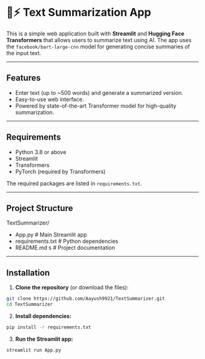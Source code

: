 # 📝⚡ Text Summarization App

This is a simple web application built with **Streamlit** and **Hugging Face Transformers** that allows users to summarize text using AI. The app uses the `facebook/bart-large-cnn` model for generating concise summaries of the input text.

---

## Features

- Enter text (up to ~500 words) and generate a summarized version.
- Easy-to-use web interface.
- Powered by state-of-the-art Transformer model for high-quality summarization.

---

## Requirements

- Python 3.8 or above
- Streamlit
- Transformers
- PyTorch (required by Transformers)

The required packages are listed in `requirements.txt`.

---
## Project Structure

TextSummarizer/
 - App.py            # Main Streamlit app
 - requirements.txt   # Python dependencies
 - README.md         s # Project documentation

---

## Installation

1. **Clone the repository** (or download the files):

```bash
git clone https://github.com/Aayush9921/TextSummarizer.git
cd TextSummarizer
```

2. **Install dependencies:**

```bash
pip install -r requirements.txt
```
3. **Run the Streamlit app:**
   
```bash
streamlit run App.py
```

